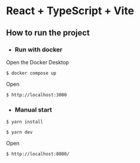 # React + TypeScript + Vite

## How to run the project

- ### Run with docker

Open the Docker Desktop

```
$ docker compose up
```

Open

```
$ http://localhost:3000
```

- ### Manual start

```
$ yarn install
```

```
$ yarn dev
```

Open

```
$ http://localhost:8080/
```
